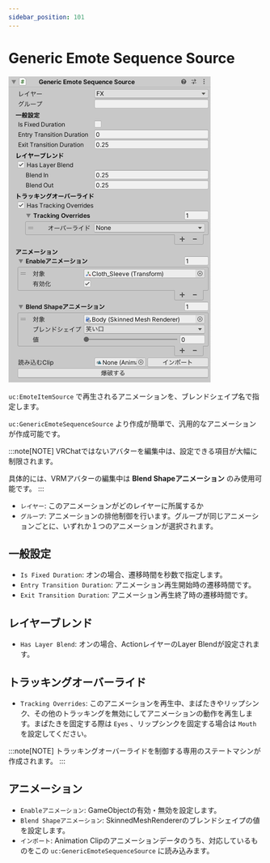 ```yaml
---
sidebar_position: 101
---
```


# Generic Emote Sequence Source

![Inspector](img/generic_emote_sequence_source.png)

`uc:EmoteItemSource` で再生されるアニメーションを、ブレンドシェイプ名で指定します。

`uc:GenericEmoteSequenceSource` より作成が簡単で、汎用的なアニメーションが作成可能です。

:::note[NOTE]
VRChatではないアバターを編集中は、設定できる項目が大幅に制限されます。

具体的には、VRMアバターの編集中は **Blend Shapeアニメーション** のみ使用可能です。
:::

- `レイヤー`: このアニメーションがどのレイヤーに所属するか
- `グループ`: アニメーションの排他制御を行います。グループが同じアニメーションごとに、いずれか１つのアニメーションが選択されます。

## 一般設定

- `Is Fixed Duration`: オンの場合、遷移時間を秒数で指定します。
- `Entry Transition Duration`: アニメーション再生開始時の遷移時間です。
- `Exit Transition Duration`: アニメーション再生終了時の遷移時間です。

## レイヤーブレンド

- `Has Layer Blend`: オンの場合、ActionレイヤーのLayer Blendが設定されます。

## トラッキングオーバーライド

- `Tracking Overrides`: このアニメーションを再生中、まばたきやリップシンク、その他のトラッキングを無効にしてアニメーションの動作を再生します。まばたきを固定する際は `Eyes` 、リップシンクを固定する場合は `Mouth` を設定してください。

:::note[NOTE]
トラッキングオーバーライドを制御する専用のステートマシンが作成されます。
:::

## アニメーション

- `Enableアニメーション`: GameObjectの有効・無効を設定します。
- `Blend Shapeアニメーション`: SkinnedMeshRendererのブレンドシェイプの値を設定します。
- `インポート`: Animation Clipのアニメーションデータのうち、対応しているものをこの `uc:GenericEmoteSequenceSource` に読み込みます。
